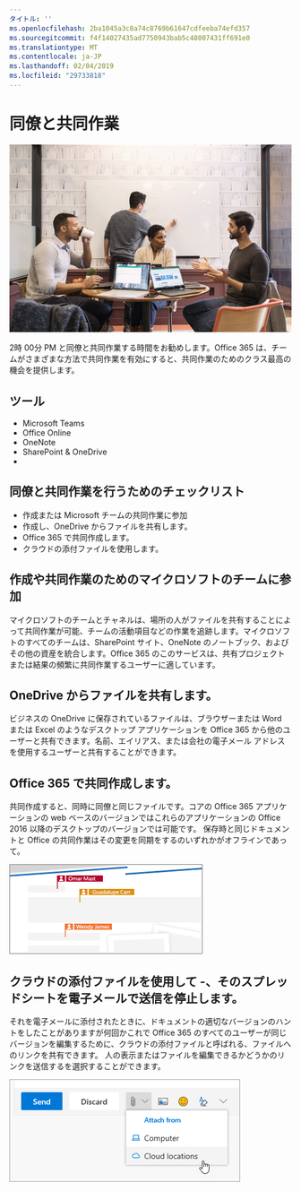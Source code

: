 ```yaml
---
タイトル: ''
ms.openlocfilehash: 2ba1045a3c8a74c8769b61647cdfeeba74efd357
ms.sourcegitcommit: f4f14027435ad7750943bab5c48007431ff691e0
ms.translationtype: MT
ms.contentlocale: ja-JP
ms.lasthandoff: 02/04/2019
ms.locfileid: "29733818"
---
```

# <a name="collaborating-with-colleagues"></a>同僚と共同作業

![ビジュアル通勤します。](media/ditl_collab.png)

2時 00分 PM と同僚と共同作業する時間をお勧めします。Office 365 は、チームがさまざまな方法で共同作業を有効にすると、共同作業のためのクラス最高の機会を提供します。 

## <a name="tools"></a>ツール
- Microsoft Teams
- Office Online
- OneNote
- SharePoint & OneDrive
- 
## <a name="checklist-for-collaborating-with-colleagues"></a>同僚と共同作業を行うためのチェックリスト
- 作成または Microsoft チームの共同作業に参加
- 作成し、OneDrive からファイルを共有します。 
- Office 365 で共同作成します。 
- クラウドの添付ファイルを使用します。

## <a name="create-or-join-a-microsoft-team-for-collaboration"></a>作成や共同作業のためのマイクロソフトのチームに参加

マイクロソフトのチームとチャネルは、場所の人がファイルを共有することによって共同作業が可能、チームの活動項目などの作業を追跡します。マイクロソフトのすべてのチームは、SharePoint サイト、OneNote のノートブック、およびその他の資産を統合します。Office 365 のこのサービスは、共有プロジェクトまたは結果の頻繁に共同作業するユーザーに適しています。 

## <a name="share-files-from-your-onedrive"></a>OneDrive からファイルを共有します。
ビジネスの OneDrive に保存されているファイルは、ブラウザーまたは Word または Excel のようなデスクトップ アプリケーションを Office 365 から他のユーザーと共有できます。名前、エイリアス、または会社の電子メール アドレスを使用するユーザーと共有することができます。 

## <a name="co-create-in-office-365"></a>Office 365 で共同作成します。
共同作成すると、同時に同僚と同じファイルです。コアの Office 365 アプリケーションの web ベースのバージョンではこれらのアプリケーションの Office 2016 以降のデスクトップのバージョンでは可能です。 保存時と同じドキュメントと Office の共同作業はその変更を同期をするのいずれかがオフラインであって。 

![Word で Co の著者](media/ditl_coauth.png)

## <a name="use-cloud-attachments---stop-emailing-that-spreadsheet"></a>クラウドの添付ファイルを使用して -、そのスプレッドシートを電子メールで送信を停止します。
それを電子メールに添付されたときに、ドキュメントの適切なバージョンのハントをしたことがありますが何回かこれで Office 365 のすべてのユーザーが同じバージョンを編集するために、クラウドの添付ファイルと呼ばれる、ファイルへのリンクを共有できます。 人の表示またはファイルを編集できるかどうかのリンクを送信するを選択することができます。 

![クラウドの添付ファイル](media/ditl_cloudattach.png)

